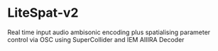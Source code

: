 # LiteSpat-v2
Real time input audio ambisonic encoding plus spatialising parameter control via OSC using SuperCollider and IEM AIIIRA Decoder
